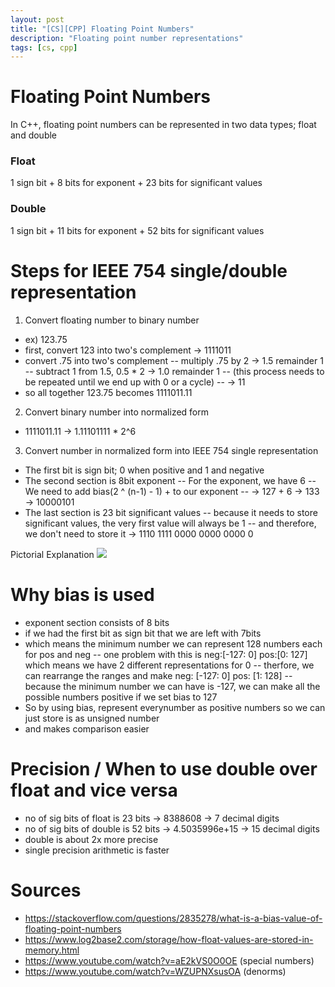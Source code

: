 ```yaml
---
layout: post
title: "[CS][CPP] Floating Point Numbers"
description: "Floating point number representations"
tags: [cs, cpp]
---
```

# Floating Point Numbers 
In C++, floating point numbers can be represented in two data types; float and double 

### Float
1 sign bit + 8 bits for exponent + 23 bits for significant values 

### Double 
1 sign bit + 11 bits for exponent + 52 bits for significant values 

# Steps for IEEE 754 single/double representation
1. Convert floating number to binary number 
- ex) 123.75
- first, convert 123 into two's complement -> 1111011
- convert .75 into two's complement 
-- multiply .75 by 2 -> 1.5 remainder 1
-- subtract 1 from 1.5, 0.5 * 2 -> 1.0 remainder 1 
-- (this process needs to be repeated until we end up with 0 or a cycle)
-- -> 11
- so all together 123.75 becomes 1111011.11

2. Convert binary number into normalized form 
- 1111011.11 -> 1.11101111 * 2^6

3. Convert number in normalized form into IEEE 754 single representation 
- The first bit is sign bit; 0 when positive and 1 and negative 
- The second section is 8bit exponent 
-- For the exponent, we have 6
-- We need to add bias(2 ^ (n-1) - 1) + to our exponent 
-- -> 127 + 6 -> 133 -> 10000101
- The last section is 23 bit significant values
-- because it needs to store significant values, the very first value will always be 1 
-- and therefore, we don't need to store it -> 1110 1111 0000 0000 0000 0

Pictorial Explanation 
![](https://www.log2base2.com/images/storage/how-float-values-are-stored-in-memory.png)

# Why bias is used 
- exponent section consists of 8 bits 
- if we had the first bit as sign bit that we are left with 7bits 
- which means the minimum number we can represent 128 numbers each for pos and neg 
-- one problem with this is neg:[-127: 0] pos:[0: 127] which means we have 2 different representations for 0 
-- therfore, we can rearrange the ranges and make neg: [-127: 0] pos: [1: 128]
-- because the minimum number we can have is -127, we can make all the possible numbers positive if we set bias to 127
- So by using bias, represent everynumber as positive numbers so we can just store is as unsigned number 
- and makes comparison easier 


# Precision / When to use double over float and vice versa 
- no of sig bits of float is 23 bits -> 8388608 -> 7 decimal digits 
- no of sig bits of double is 52 bits -> 4.5035996e+15 -> 15 decimal digits 
- double is about 2x more precise 
- single precision arithmetic is faster 

# Sources
- https://stackoverflow.com/questions/2835278/what-is-a-bias-value-of-floating-point-numbers
- https://www.log2base2.com/storage/how-float-values-are-stored-in-memory.html
- https://www.youtube.com/watch?v=aE2kVS0O0OE (special numbers)
- https://www.youtube.com/watch?v=WZUPNXsusOA (denorms)

